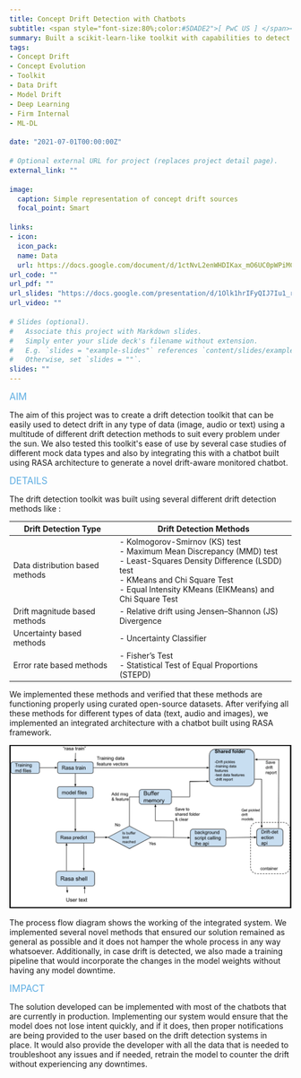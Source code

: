 ```yaml
---
title: Concept Drift Detection with Chatbots
subtitle: <span style="font-size:80%;color:#5DADE2">[ PwC US ] </span><span style="font-size:80%"><a href="https://www.linkedin.com/in/siddhesh-zanj-2b934496/" target="_blank">Siddhesh Zanj</a>, Prasang Gupta, <a href="https://www.linkedin.com/in/vishakhabansal91/" target="_blank">Vishakha Bansal</a>, <a href="https://www.linkedin.com/in/shantanu-dev/" target="_blank">Shantanu Dev</a></span>
summary: Built a scikit-learn-like toolkit with capabilities to detect concept drift in image, text or audio data using an array of drift detection methods for monitoring and extending the life of production models
tags:
- Concept Drift
- Concept Evolution
- Toolkit
- Data Drift
- Model Drift
- Deep Learning
- Firm Internal
- ML-DL

date: "2021-07-01T00:00:00Z"

# Optional external URL for project (replaces project detail page).
external_link: ""

image:
  caption: Simple representation of concept drift sources
  focal_point: Smart

links:
- icon: 
  icon_pack: 
  name: Data
  url: https://docs.google.com/document/d/1ctNvL2enWHDIKax_mO6UC0pWPiMCScdlkWz35M-0J1g
url_code: ""
url_pdf: ""
url_slides: "https://docs.google.com/presentation/d/1Olk1hrIFyQIJ7Iu1_rjjuyH-klsYL5yZ"
url_video: ""

# Slides (optional).
#   Associate this project with Markdown slides.
#   Simply enter your slide deck's filename without extension.
#   E.g. `slides = "example-slides"` references `content/slides/example-slides.md`.
#   Otherwise, set `slides = ""`.
slides: ""
---
```


<span style="color:#5DADE2;font-style:bold;font-size:120%">AIM</span>

The aim of this project was to create a drift detection toolkit that can be easily used to detect drift in any type of data (image, audio or text) using a multitude of different drift detection methods to suit every problem under the sun. We also tested this toolkit's ease of use by several case studies of different mock data types and also by integrating this with a chatbot built using RASA architecture to generate a novel drift-aware monitored chatbot.

<span style="color:#5DADE2;font-style:bold;font-size:120%">DETAILS</span>

The drift detection toolkit was built using several different drift detection methods like :

| Drift Detection Type | Drift Detection Methods |
|-|-|
| Data distribution based methods | - Kolmogorov-Smirnov (KS) test<br>- Maximum Mean Discrepancy (MMD) test<br>- Least-Squares Density Difference (LSDD) test<br>- KMeans and Chi Square Test<br>- Equal Intensity KMeans (EIKMeans) and Chi Square Test |
| Drift magnitude based methods | - Relative drift using Jensen–Shannon (JS) Divergence |
| Uncertainty based methods | - Uncertainty Classifier |
| Error rate based methods | - Fisher’s Test<br>- Statistical Test of Equal Proportions (STEPD) |

We implemented these methods and verified that these methods are functioning properly using curated open-source datasets. After verifying all these methods for different types of data (text, audio and images), we implemented an integrated architecture with a chatbot built using RASA framework.

![RASA process flow](architecture.png)

The process flow diagram shows the working of the integrated system. We implemented several novel methods that ensured our solution remained as general as possible and it does not hamper the whole process in any way whatsoever. Additionally, in case drift is detected, we also made a training pipeline that would incorporate the changes in the model weights without having any model downtime. 

<span style="color:#5DADE2;font-style:bold;font-size:120%">IMPACT</span>

The solution developed can be implemented with most of the chatbots that are currently in production. Implementing our system would ensure that the model does not lose intent quickly, and if it does, then proper notifications are being provided to the user based on the drift detection systems in place. It would also provide the developer with all the data that is needed to troubleshoot any issues and if needed, retrain the model to counter the drift without experiencing any downtimes.